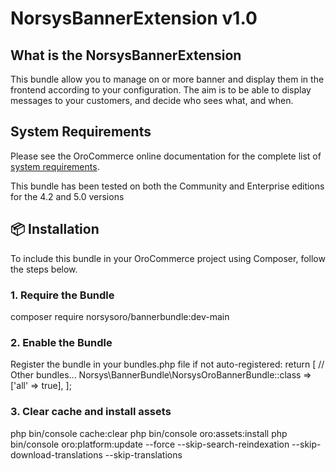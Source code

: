NorsysBannerExtension v1.0
==============================

What is the NorsysBannerExtension
--------------------

This bundle allow you to manage on or more banner and display them in the frontend according to your configuration. The aim is to be able to display messages to your customers, and decide who sees what, and when.

System Requirements
-------------------

Please see the OroCommerce online documentation for the complete list of [system requirements](https://doc.oroinc.com/backend/setup/system-requirements/).

This bundle has been tested on both the Community and Enterprise editions for the 4.2 and 5.0 versions

## 📦 Installation

To include this bundle in your OroCommerce project using Composer, follow the steps below.

### 1. Require the Bundle
composer require norsysoro/bannerbundle:dev-main

### 2. Enable the Bundle
Register the bundle in your bundles.php file if not auto-registered:
return [
    // Other bundles...
    Norsys\BannerBundle\NorsysOroBannerBundle::class => ['all' => true],
];

### 3. Clear cache and install assets
php bin/console cache:clear
php bin/console oro:assets:install
php bin/console oro:platform:update --force --skip-search-reindexation --skip-download-translations --skip-translations
